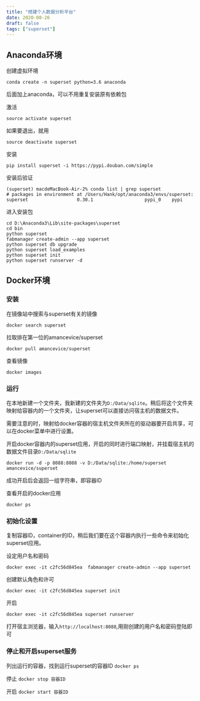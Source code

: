 ```yaml
---
title: "搭建个人数据分析平台"
date: 2020-08-26
draft: false
tags: ["superset"]
---
```


## Anaconda环境


创建虚拟环境
```
conda create -n superset python=3.6 anaconda
```
后面加上anaconda，可以不用重复安装原有依赖包

激活
```
source activate superset
```

如果要退出，就用
```
source deactivate superset
```

安装
```
pip install superset -i https://pypi.douban.com/simple
```
安装后验证
```
(superset) macdeMacBook-Air-2% conda list | grep superset
# packages in environment at /Users/Hank/opt/anaconda3/envs/superset:
superset                  0.30.1                   pypi_0    pypi
```

进入安装包
```
cd D:\Anaconda3\Lib\site-packages\superset
cd bin
python superset
fabmanager create-admin --app superset
python superset db upgrade
python superset load_examples
python superset init
python superset runserver -d
```


## Docker环境

### 安装

在镜像站中搜索与superset有关的镜像

`docker search superset`

拉取排在第一位的amancevice/superset

`docker pull amancevice/superset`

查看镜像

`docker images`

### 运行

在本地新建一个文件夹，我新建的文件夹为`D:/Data/sqlite`。稍后将这个文件夹映射给容器内的一个文件夹，让superset可以直接访问宿主机的数据文件。

需要注意的时，映射给docker容器的宿主机文件夹所在的驱动器要开启共享，可以在docker菜单中进行设置。

开启docker容器内的superset应用，开启的同时进行端口映射，并挂载宿主机的数据文件目录`D:/Data/sqlite`

`docker run -d -p 8088:8088 -v D:/Data/sqlite:/home/superset amancevice/superset`

成功开启后会返回一组字符串，即容器ID

查看开启的docker应用

`docker ps`

### 初始化设置

复制容器ID，container的ID，稍后我们要在这个容器内执行一些命令来初始化superset应用。

设定用户名和密码

`docker exec -it c2fc56d845ea  fabmanager create-admin --app superset`

创建默认角色和许可

`docker exec -it c2fc56d845ea superset init`

开启

`docker exec -it c2fc56d845ea superset runserver`

打开宿主浏览器，输入`http://localhost:8088`,用刚创建的用户名和密码登陆即可

### 停止和开启superset服务

列出运行的容器，找到运行superset的容器ID `docker ps`

停止 `docker stop 容器ID`

开启 `docker start 容器ID`
